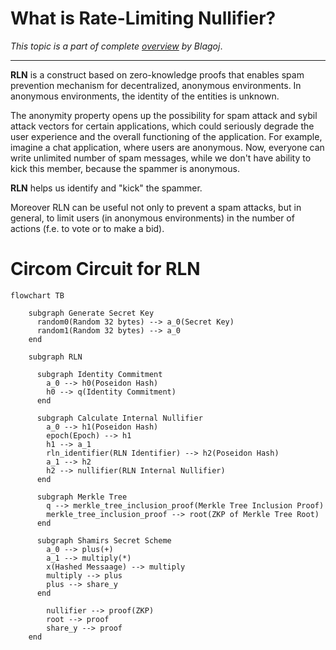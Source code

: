 # What is Rate-Limiting Nullifier?

*This topic is a part of complete [overview](https://medium.com/privacy-scaling-explorations/rate-limiting-nullifier-a-spam-protection-mechanism-for-anonymous-environments-bbe4006a57d) by Blagoj*.

___

**RLN** is a construct based on zero-knowledge proofs that enables spam prevention mechanism for decentralized, anonymous environments. In anonymous environments, the identity of the entities is unknown.

The anonymity property opens up the possibility for spam attack and sybil attack vectors for certain applications, which could seriously degrade the user experience and the overall functioning of the application. For example, imagine a chat application, where users are anonymous. Now, everyone can write unlimited number of spam messages, while we don't have ability to kick this member, because the spammer is anonymous. 

**RLN** helps us identify and "kick" the spammer.

Moreover RLN can be useful not only to prevent a spam attacks, but in general, to limit users (in anonymous environments) in the number of actions (f.e. to vote or to make a bid).

# Circom Circuit for RLN

```mermaid
flowchart TB

    subgraph Generate Secret Key
      random0(Random 32 bytes) --> a_0(Secret Key)
      random1(Random 32 bytes) --> a_0
    end

    subgraph RLN

      subgraph Identity Commitment
        a_0 --> h0(Poseidon Hash)
        h0 --> q(Identity Commitment)
      end

      subgraph Calculate Internal Nullifier
        a_0 --> h1(Poseidon Hash)
        epoch(Epoch) --> h1
        h1 --> a_1
        rln_identifier(RLN Identifier) --> h2(Poseidon Hash)
        a_1 --> h2
        h2 --> nullifier(RLN Internal Nullifier)
      end

      subgraph Merkle Tree
        q --> merkle_tree_inclusion_proof(Merkle Tree Inclusion Proof)
        merkle_tree_inclusion_proof --> root(ZKP of Merkle Tree Root)
      end

      subgraph Shamirs Secret Scheme
        a_0 --> plus(+)
        a_1 --> multiply(*)
        x(Hashed Messaage) --> multiply
        multiply --> plus
        plus --> share_y
      end

        nullifier --> proof(ZKP)
        root --> proof
        share_y --> proof
    end

```

